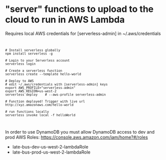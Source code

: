 "server" functions to upload to the cloud to run in AWS Lambda
====

Requires local AWS credentials for [serverless-admin] in ~/.aws/credentials
<code>

    # Install serverless globally
    npm install serverless -g

    # Login to your Serverless account
    serverless login

    # Create a serverless function
    serverless create --template hello-world

    # Deploy to AWS
    # edit ~/.aws/credentials with [serverless-admin] keys
    export AWS_PROFILE="serverless-admin"
    export AWS_REGION=us-west-2
    serverless deploy    # --aws-profile serverless-admin

    # Function deployed! Trigger with live url
    http://xyz.amazonaws.com/hello-world

    # run functions locally
    serverless invoke local -f helloWorld

</code>

In order to use DynamoDB you must allow DynamoDB access to dev and prod AWS Roles: https://console.aws.amazon.com/iam/home?#/roles
* late-bus-dev-us-west-2-lambdaRole
* late-bus-prod-us-west-2-lambdaRole
